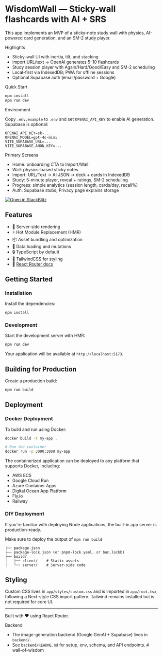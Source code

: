# WisdomWall — Sticky-wall flashcards with AI + SRS

This app implements an MVP of a sticky-note study wall with physics, AI-powered card generation, and an SM-2 study player.

Highlights

- Sticky-wall UI with inertia, tilt, and stacking
- Import URL/text → OpenAI generates 5–10 flashcards
- Study session player with Again/Hard/Good/Easy and SM-2 scheduling
- Local-first via IndexedDB; PWA for offline sessions
- Optional Supabase auth (email/password + Google)

Quick Start

```bash
npm install
npm run dev
```

Environment

Copy `.env.example` to `.env` and set `OPENAI_API_KEY` to enable AI generation. Supabase is optional:

```
OPENAI_API_KEY=sk-...
OPENAI_MODEL=gpt-4o-mini
VITE_SUPABASE_URL=...
VITE_SUPABASE_ANON_KEY=...
```

Primary Screens

- Home: onboarding CTA to Import/Wall
- Wall: physics-based sticky notes
- Import: URL/Text → AI JSON → deck + cards in IndexedDB
- Study: 5-minute player, reveal + ratings, SM-2 scheduling
- Progress: simple analytics (session length, cards/day, recall%)
- Auth: Supabase stubs; Privacy page explains storage

[![Open in StackBlitz](https://developer.stackblitz.com/img/open_in_stackblitz.svg)](https://stackblitz.com/github/remix-run/react-router-templates/tree/main/default)

## Features

- 🚀 Server-side rendering
- ⚡️ Hot Module Replacement (HMR)
- 📦 Asset bundling and optimization
- 🔄 Data loading and mutations
- 🔒 TypeScript by default
- 🎉 TailwindCSS for styling
- 📖 [React Router docs](https://reactrouter.com/)

## Getting Started

### Installation

Install the dependencies:

```bash
npm install
```

### Development

Start the development server with HMR:

```bash
npm run dev
```

Your application will be available at `http://localhost:5173`.

## Building for Production

Create a production build:

```bash
npm run build
```

## Deployment

### Docker Deployment

To build and run using Docker:

```bash
docker build -t my-app .

# Run the container
docker run -p 3000:3000 my-app
```

The containerized application can be deployed to any platform that supports Docker, including:

- AWS ECS
- Google Cloud Run
- Azure Container Apps
- Digital Ocean App Platform
- Fly.io
- Railway

### DIY Deployment

If you're familiar with deploying Node applications, the built-in app server is production-ready.

Make sure to deploy the output of `npm run build`

```
├── package.json
├── package-lock.json (or pnpm-lock.yaml, or bun.lockb)
├── build/
│   ├── client/    # Static assets
│   └── server/    # Server-side code
```

## Styling

Custom CSS lives in `app/styles/custom.css` and is imported in `app/root.tsx`, following a Next-style CSS import pattern. Tailwind remains installed but is not required for core UI.

---

Built with ❤️ using React Router.

Backend

- The image-generation backend (Google GenAI + Supabase) lives in `backend/`.
- See `backend/README.md` for setup, env, schema, and API endpoints.
#   w a l l - o f - w i s d o m  
 
